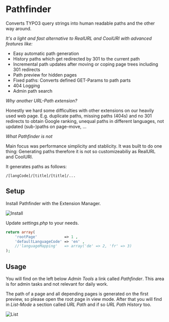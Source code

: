 Pathfinder
==========

Converts TYPO3 query strings into human readable paths and the other way around.

*It's a light and fast alternative to RealURL and CoolURI with advanced features like:*

* Easy automatic path generation
* History paths which get redirected by 301 to the current path
* Incremental path updates after moving or coping page trees including 301 redirects
* Path preview for hidden pages
* Fixed paths: Converts defined GET-Params to path parts
* 404 Logging
* Admin path search

*Why another URL-Path extension?*

Honestly we hard some difficulties with other extensions on our heavily used web page. E.g. duplicate paths, missing paths (404s) and no 301 redirects to obtain Google ranking, unequal paths in different languages, not updated (sub-)paths on page-move, ...

*What Pathfinder is not*

Main focus was performance simplicity and stablicity. It was built to do one thing: Generating paths therefore it is not so customizeabiliy as RealURL and CoolURI. 

It generates paths as follows:

```
/[langCode]/[title]/[title]/...
```

## Setup

Install Pathfinder with the Extension Manager.

![Install](http://i.imgur.com/0shm3km.png)

Update *settings.php* to your needs.

```php
return array(
	'rootPage'            => 1 ,
	'defaultLanguageCode' => 'en' ,
	//'languageMapping'   => array('de' => 2, 'fr' => 3)
);
```

## Usage

You will find on the left below *Admin Tools* a link called *Pathfinder*. This area is for admin tasks and not relevant for daily work.

The path of a page and all depending pages is generated on the first preview, so please open the root page in view mode. After that you will find in *List-Mode* a section called *URL Path* and if so *URL Path History* too.

![List](http://i.imgur.com/BDikkCM.png)


